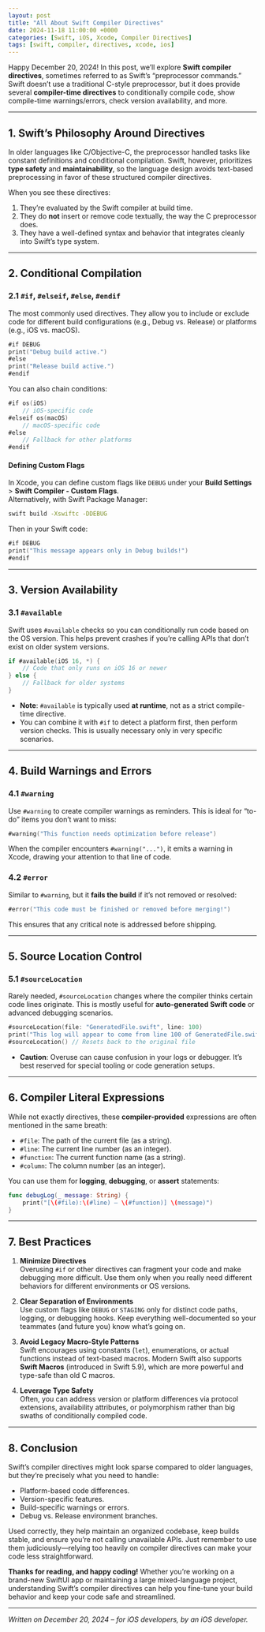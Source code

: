```yaml
---
layout: post
title: "All About Swift Compiler Directives"
date: 2024-11-18 11:00:00 +0000
categories: [Swift, iOS, Xcode, Compiler Directives]
tags: [swift, compiler, directives, xcode, ios]
---
```


Happy December 20, 2024! In this post, we’ll explore **Swift compiler directives**, sometimes referred to as Swift’s “preprocessor commands.” Swift doesn’t use a traditional C-style preprocessor, but it does provide several **compiler-time directives** to conditionally compile code, show compile-time warnings/errors, check version availability, and more.

---

## 1. Swift’s Philosophy Around Directives

In older languages like C/Objective-C, the preprocessor handled tasks like constant definitions and conditional compilation. Swift, however, prioritizes **type safety** and **maintainability**, so the language design avoids text-based preprocessing in favor of these structured compiler directives. 

When you see these directives:

1. They’re evaluated by the Swift compiler at build time.
2. They do **not** insert or remove code textually, the way the C preprocessor does.
3. They have a well-defined syntax and behavior that integrates cleanly into Swift’s type system.

---

## 2. Conditional Compilation

### 2.1 `#if`, `#elseif`, `#else`, `#endif`

The most commonly used directives. They allow you to include or exclude code for different build configurations (e.g., Debug vs. Release) or platforms (e.g., iOS vs. macOS).

```swift
#if DEBUG
print("Debug build active.")
#else
print("Release build active.")
#endif
```

You can also chain conditions:

```swift
#if os(iOS)
    // iOS-specific code
#elseif os(macOS)
    // macOS-specific code
#else
    // Fallback for other platforms
#endif
```

#### Defining Custom Flags

In Xcode, you can define custom flags like `DEBUG` under your **Build Settings** > **Swift Compiler - Custom Flags**.  
Alternatively, with Swift Package Manager:

```bash
swift build -Xswiftc -DDEBUG
```

Then in your Swift code:

```swift
#if DEBUG
print("This message appears only in Debug builds!")
#endif
```

---

## 3. Version Availability

### 3.1 `#available`

Swift uses `#available` checks so you can conditionally run code based on the OS version. This helps prevent crashes if you’re calling APIs that don’t exist on older system versions.

```swift
if #available(iOS 16, *) {
    // Code that only runs on iOS 16 or newer
} else {
    // Fallback for older systems
}
```

- **Note**: `#available` is typically used **at runtime**, not as a strict compile-time directive. 
- You can combine it with `#if` to detect a platform first, then perform version checks. This is usually necessary only in very specific scenarios.

---

## 4. Build Warnings and Errors

### 4.1 `#warning`

Use `#warning` to create compiler warnings as reminders. This is ideal for “to-do” items you don’t want to miss:

```swift
#warning("This function needs optimization before release")
```

When the compiler encounters `#warning("...")`, it emits a warning in Xcode, drawing your attention to that line of code.

### 4.2 `#error`

Similar to `#warning`, but it **fails the build** if it’s not removed or resolved:

```swift
#error("This code must be finished or removed before merging!")
```

This ensures that any critical note is addressed before shipping.

---

## 5. Source Location Control

### 5.1 `#sourceLocation`

Rarely needed, `#sourceLocation` changes where the compiler thinks certain code lines originate. This is mostly useful for **auto-generated Swift code** or advanced debugging scenarios.

```swift
#sourceLocation(file: "GeneratedFile.swift", line: 100)
print("This log will appear to come from line 100 of GeneratedFile.swift")
#sourceLocation() // Resets back to the original file
```

- **Caution**: Overuse can cause confusion in your logs or debugger. It’s best reserved for special tooling or code generation setups.

---

## 6. Compiler Literal Expressions

While not exactly directives, these **compiler-provided** expressions are often mentioned in the same breath:

- `#file`: The path of the current file (as a string).
- `#line`: The current line number (as an integer).
- `#function`: The current function name (as a string).
- `#column`: The column number (as an integer).

You can use them for **logging**, **debugging**, or **assert** statements:

```swift
func debugLog(_ message: String) {
    print("[\(#file):\(#line) – \(#function)] \(message)")
}
```

---

## 7. Best Practices

1. **Minimize Directives**  
   Overusing `#if` or other directives can fragment your code and make debugging more difficult. Use them only when you really need different behaviors for different environments or OS versions.

2. **Clear Separation of Environments**  
   Use custom flags like `DEBUG` or `STAGING` only for distinct code paths, logging, or debugging hooks. Keep everything well-documented so your teammates (and future you) know what’s going on.

3. **Avoid Legacy Macro-Style Patterns**  
   Swift encourages using constants (`let`), enumerations, or actual functions instead of text-based macros. Modern Swift also supports **Swift Macros** (introduced in Swift 5.9), which are more powerful and type-safe than old C macros.

4. **Leverage Type Safety**  
   Often, you can address version or platform differences via protocol extensions, availability attributes, or polymorphism rather than big swaths of conditionally compiled code.

---

## 8. Conclusion

Swift’s compiler directives might look sparse compared to older languages, but they’re precisely what you need to handle:

- Platform-based code differences.
- Version-specific features.
- Build-specific warnings or errors.
- Debug vs. Release environment branches.

Used correctly, they help maintain an organized codebase, keep builds stable, and ensure you’re not calling unavailable APIs. Just remember to use them judiciously—relying too heavily on compiler directives can make your code less straightforward.

**Thanks for reading, and happy coding!** Whether you’re working on a brand-new SwiftUI app or maintaining a large mixed-language project, understanding Swift’s compiler directives can help you fine-tune your build behavior and keep your code safe and streamlined.

---

*Written on December 20, 2024 – for iOS developers, by an iOS developer.*  